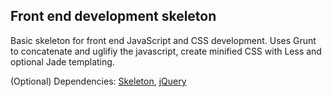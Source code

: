 ## Front end development skeleton

Basic skeleton for front end JavaScript and CSS development. Uses Grunt to concatenate and uglifiy the javascript, create minified CSS with Less and optional Jade templating.

(Optional) Dependencies: [Skeleton](http://getskeleton.com/), [jQuery](https://developers.google.com/speed/libraries/devguide#jquery)